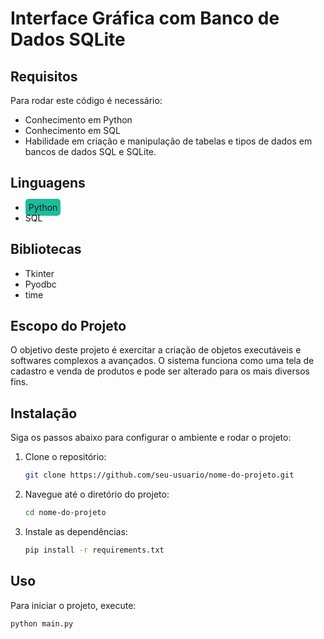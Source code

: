 # Interface Gráfica com Banco de Dados SQLite

## Requisitos

Para rodar este código é necessário:

- Conhecimento em Python
- Conhecimento em SQL
- Habilidade em criação e manipulação de tabelas e tipos de dados em bancos de dados SQL e SQLite.

## Linguagens

<ul>
  <li><span style="background: #1abc9c; border-radius:5px; padding:5px">Python</span></li>
  <li>SQL</li>
</ul>

## Bibliotecas

<ul>
  <li>Tkinter</li>
  <li>Pyodbc</li>
  <li>time</li>
</ul>

## Escopo do Projeto

O objetivo deste projeto é exercitar a criação de objetos executáveis e softwares complexos a avançados. O sistema funciona como uma tela de cadastro e venda de produtos e pode ser alterado para os mais diversos fins.

## Instalação

Siga os passos abaixo para configurar o ambiente e rodar o projeto:

1. Clone o repositório:
    ```bash
    git clone https://github.com/seu-usuario/nome-do-projeto.git
    ```

2. Navegue até o diretório do projeto:
    ```bash
    cd nome-do-projeto
    ```

3. Instale as dependências:
    ```bash
    pip install -r requirements.txt
    ```

## Uso

Para iniciar o projeto, execute:
```bash
python main.py
